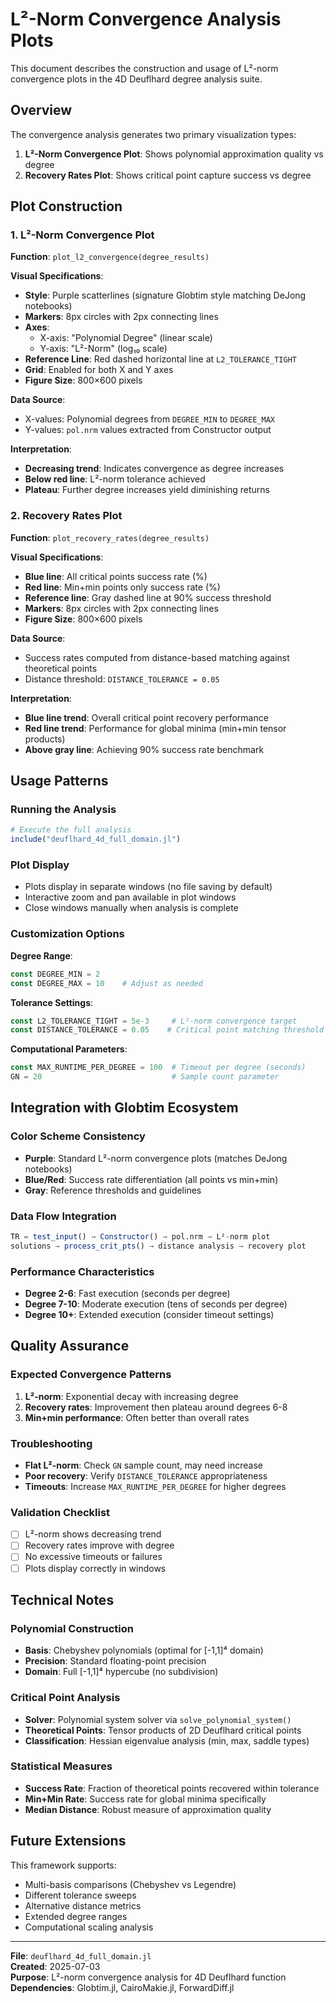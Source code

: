 # L²-Norm Convergence Analysis Plots

This document describes the construction and usage of L²-norm convergence plots in the 4D Deuflhard degree analysis suite.

## Overview

The convergence analysis generates two primary visualization types:
1. **L²-Norm Convergence Plot**: Shows polynomial approximation quality vs degree
2. **Recovery Rates Plot**: Shows critical point capture success vs degree

## Plot Construction

### 1. L²-Norm Convergence Plot

**Function**: `plot_l2_convergence(degree_results)`

**Visual Specifications**:
- **Style**: Purple scatterlines (signature Globtim style matching DeJong notebooks)
- **Markers**: 8px circles with 2px connecting lines
- **Axes**: 
  - X-axis: "Polynomial Degree" (linear scale)
  - Y-axis: "L²-Norm" (log₁₀ scale)
- **Reference Line**: Red dashed horizontal line at `L2_TOLERANCE_TIGHT`
- **Grid**: Enabled for both X and Y axes
- **Figure Size**: 800×600 pixels

**Data Source**: 
- X-values: Polynomial degrees from `DEGREE_MIN` to `DEGREE_MAX`
- Y-values: `pol.nrm` values extracted from Constructor output

**Interpretation**:
- **Decreasing trend**: Indicates convergence as degree increases
- **Below red line**: L²-norm tolerance achieved
- **Plateau**: Further degree increases yield diminishing returns

### 2. Recovery Rates Plot

**Function**: `plot_recovery_rates(degree_results)`

**Visual Specifications**:
- **Blue line**: All critical points success rate (%)
- **Red line**: Min+min points only success rate (%)
- **Reference line**: Gray dashed line at 90% success threshold
- **Markers**: 8px circles with 2px connecting lines
- **Figure Size**: 800×600 pixels

**Data Source**:
- Success rates computed from distance-based matching against theoretical points
- Distance threshold: `DISTANCE_TOLERANCE = 0.05`

**Interpretation**:
- **Blue line trend**: Overall critical point recovery performance
- **Red line trend**: Performance for global minima (min+min tensor products)
- **Above gray line**: Achieving 90% success rate benchmark

## Usage Patterns

### Running the Analysis
```julia
# Execute the full analysis
include("deuflhard_4d_full_domain.jl")
```

### Plot Display
- Plots display in separate windows (no file saving by default)
- Interactive zoom and pan available in plot windows
- Close windows manually when analysis is complete

### Customization Options

**Degree Range**:
```julia
const DEGREE_MIN = 2
const DEGREE_MAX = 10    # Adjust as needed
```

**Tolerance Settings**:
```julia
const L2_TOLERANCE_TIGHT = 5e-3     # L²-norm convergence target
const DISTANCE_TOLERANCE = 0.05    # Critical point matching threshold
```

**Computational Parameters**:
```julia
const MAX_RUNTIME_PER_DEGREE = 100  # Timeout per degree (seconds)
GN = 20                             # Sample count parameter
```

## Integration with Globtim Ecosystem

### Color Scheme Consistency
- **Purple**: Standard L²-norm convergence plots (matches DeJong notebooks)
- **Blue/Red**: Success rate differentiation (all points vs min+min)
- **Gray**: Reference thresholds and guidelines

### Data Flow Integration
```julia
TR = test_input() → Constructor() → pol.nrm → L²-norm plot
solutions → process_crit_pts() → distance analysis → recovery plot
```

### Performance Characteristics
- **Degree 2-6**: Fast execution (seconds per degree)
- **Degree 7-10**: Moderate execution (tens of seconds per degree)
- **Degree 10+**: Extended execution (consider timeout settings)

## Quality Assurance

### Expected Convergence Patterns
1. **L²-norm**: Exponential decay with increasing degree
2. **Recovery rates**: Improvement then plateau around degrees 6-8
3. **Min+min performance**: Often better than overall rates

### Troubleshooting
- **Flat L²-norm**: Check `GN` sample count, may need increase
- **Poor recovery**: Verify `DISTANCE_TOLERANCE` appropriateness
- **Timeouts**: Increase `MAX_RUNTIME_PER_DEGREE` for higher degrees

### Validation Checklist
- [ ] L²-norm shows decreasing trend
- [ ] Recovery rates improve with degree
- [ ] No excessive timeouts or failures
- [ ] Plots display correctly in windows

## Technical Notes

### Polynomial Construction
- **Basis**: Chebyshev polynomials (optimal for [-1,1]⁴ domain)
- **Precision**: Standard floating-point precision
- **Domain**: Full [-1,1]⁴ hypercube (no subdivision)

### Critical Point Analysis
- **Solver**: Polynomial system solver via `solve_polynomial_system()`
- **Theoretical Points**: Tensor products of 2D Deuflhard critical points
- **Classification**: Hessian eigenvalue analysis (min, max, saddle types)

### Statistical Measures
- **Success Rate**: Fraction of theoretical points recovered within tolerance
- **Min+Min Rate**: Success rate for global minima specifically
- **Median Distance**: Robust measure of approximation quality

## Future Extensions

This framework supports:
- Multi-basis comparisons (Chebyshev vs Legendre)
- Different tolerance sweeps
- Alternative distance metrics
- Extended degree ranges
- Computational scaling analysis

---

**File**: `deuflhard_4d_full_domain.jl`  
**Created**: 2025-07-03  
**Purpose**: L²-norm convergence analysis for 4D Deuflhard function  
**Dependencies**: Globtim.jl, CairoMakie.jl, ForwardDiff.jl